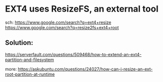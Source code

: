 # EXT4 uses ResizeFS, an external tool
sch: https://www.google.com/search?q=ext4+resize https://www.google.com/search?q=resize2fs+ext4+root

## Solution:
https://serverfault.com/questions/509468/how-to-extend-an-ext4-partition-and-filesystem

more:
https://askubuntu.com/questions/24027/how-can-i-resize-an-ext-root-partition-at-runtime
